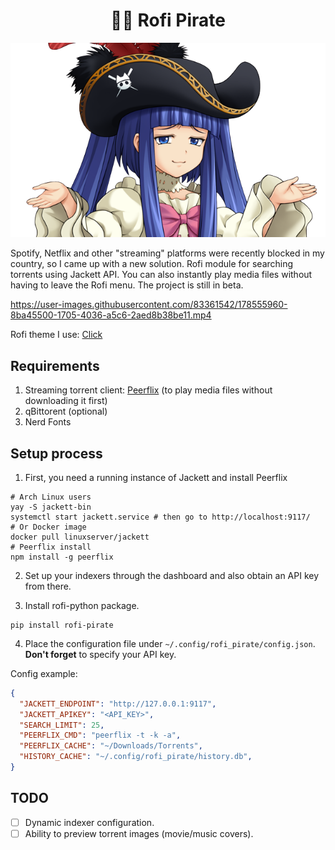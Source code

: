 <div align="center">

# 🏴‍☠ Rofi Pirate
  
![](assets/logo.png)

  
</div>  

Spotify, Netflix and other "streaming" platforms were recently blocked in my country, so I came up with a new solution. Rofi module for searching torrents using Jackett API. You can also instantly play media files without having to leave the Rofi menu. The project is still in beta.



https://user-images.githubusercontent.com/83361542/178555960-8ba45500-1705-4036-a5c6-2aed8b38be11.mp4

Rofi theme I use: [Click](https://github.com/haarnel/dotfiles/blob/bspwm-daily/.config/rofi/themes/main.rasi)

## Requirements

1. Streaming torrent client: [Peerflix](https://github.com/mafintosh/peerflix) (to play media files without downloading it first)
2. qBittorent (optional)
3. Nerd Fonts

## Setup process

1. First, you need a running instance of Jackett and install Peerflix

```shell
# Arch Linux users
yay -S jackett-bin
systemctl start jackett.service # then go to http://localhost:9117/
# Or Docker image
docker pull linuxserver/jackett
# Peerflix install
npm install -g peerflix
```

2. Set up your indexers through the dashboard and also obtain an API key from there.

3. Install rofi-python package.

```shell
pip install rofi-pirate
```

4. Place the configuration file under ```~/.config/rofi_pirate/config.json```. **Don't forget** to specify your API key.

Config example:

```json
{
  "JACKETT_ENDPOINT": "http://127.0.0.1:9117",
  "JACKETT_APIKEY": "<API_KEY>", 
  "SEARCH_LIMIT": 25,
  "PEERFLIX_CMD": "peerflix -t -k -a",
  "PEERFLIX_CACHE": "~/Downloads/Torrents",
  "HISTORY_CACHE": "~/.config/rofi_pirate/history.db",
}
```

## TODO

- [ ] Dynamic indexer configuration.
- [ ] Ability to preview torrent images (movie/music covers).
